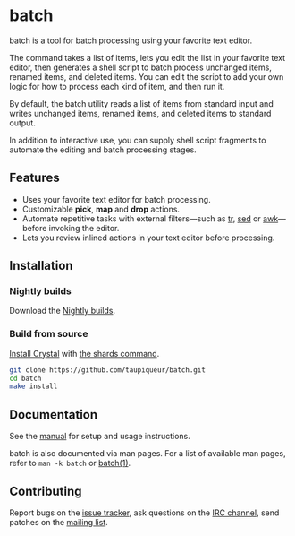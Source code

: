 # batch

batch is a tool for batch processing using your favorite text editor.

The command takes a list of items, lets you edit the list in your favorite text editor,
then generates a shell script to batch process unchanged items, renamed items, and deleted items.
You can edit the script to add your own logic for how to process each kind of item, and then run it.

By default, the batch utility reads a list of items from standard input
and writes unchanged items, renamed items, and deleted items to standard output.

In addition to interactive use,
you can supply shell script fragments to automate the editing and batch processing stages.

## Features

- Uses your favorite text editor for batch processing.
- Customizable **pick**, **map** and **drop** actions.
- Automate repetitive tasks with external filters—such as [tr], [sed] or [awk][gawk]—before invoking the editor.
- Lets you review inlined actions in your text editor before processing.

[tr]: https://man.openbsd.org/tr
[sed]: https://gnu.org/software/sed/
[gawk]: https://gnu.org/software/gawk/

## Installation

### Nightly builds

Download the [Nightly builds].

[Nightly builds]: https://github.com/taupiqueur/batch/releases/nightly

### Build from source

[Install Crystal] with [the shards command].

[Install Crystal]: https://crystal-lang.org/install/
[The shards command]: https://crystal-lang.org/reference/master/the_shards_command/

``` sh
git clone https://github.com/taupiqueur/batch.git
cd batch
make install
```

## Documentation

See the [manual] for setup and usage instructions.

[Manual]: docs/manual.md

batch is also documented via man pages.
For a list of available man pages,
refer to `man -k batch` or [batch(1)].

[batch(1)]: https://taupiqueur.github.io/batch/batch.1.html

## Contributing

Report bugs on the [issue tracker],
ask questions on the [IRC channel],
send patches on the [mailing list].

[Issue tracker]: https://github.com/taupiqueur/batch/issues
[IRC channel]: https://web.libera.chat/gamja/#taupiqueur
[Mailing list]: https://github.com/taupiqueur/batch/pulls
